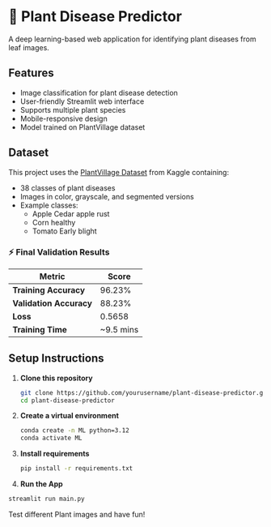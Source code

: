 # 🌿 Plant Disease Predictor 

A deep learning-based web application for identifying plant diseases from leaf images.  
## Features

- Image classification for plant disease detection
- User-friendly Streamlit web interface
- Supports multiple plant species
- Mobile-responsive design
- Model trained on PlantVillage dataset

## Dataset

This project uses the [PlantVillage Dataset](https://www.kaggle.com/datasets/abdallahalidev/plantvillage-dataset) from Kaggle containing:
- 38 classes of plant diseases
- Images in color, grayscale, and segmented versions
- Example classes: 
  - Apple Cedar apple rust
  - Corn healthy
  - Tomato Early blight

 ### ⚡ Final Validation Results
| Metric              | Score       |
|---------------------|-------------|
| **Training Accuracy**        | 96.23%      |
| **Validation Accuracy**        | 88.23%      |
| **Loss**            | 0.5658      |
| **Training Time**   | ~9.5 mins   |

## Setup Instructions

1. **Clone this repository**
   ```bash
   git clone https://github.com/yourusername/plant-disease-predictor.git
   cd plant-disease-predictor
   ```
2. **Create a virtual environment**
   ```bash
   conda create -n ML python=3.12
   conda activate ML
   ```

4. **Install requirements**
   ```bash
   pip install -r requirements.txt
   ```
5. **Run the App**
```bash
streamlit run main.py
```
Test different Plant images and have fun!
